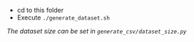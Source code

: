  - cd to this folder  
 - Execute `./generate_dataset.sh`  

*The dataset size can be set in `generate_csv/dataset_size.py`*
